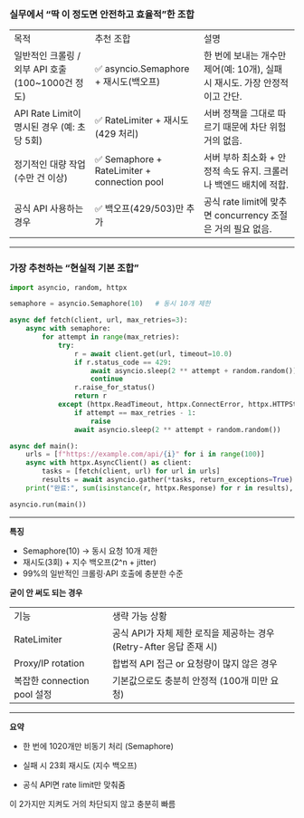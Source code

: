 
### 실무에서 “딱 이 정도면 안전하고 효율적”한 조합


|   |   |   |
|---|---|---|
|목적|추천 조합|설명|
|일반적인 크롤링 / 외부 API 호출 (100~1000건 정도)|✅ asyncio.Semaphore + 재시도(백오프)|한 번에 보내는 개수만 제어(예: 10개), 실패 시 재시도. 가장 안정적이고 간단.|
|API Rate Limit이 명시된 경우 (예: 초당 5회)|✅ RateLimiter + 재시도(429 처리)|서버 정책을 그대로 따르기 때문에 차단 위험 거의 없음.|
|정기적인 대량 작업(수만 건 이상)|✅ Semaphore + RateLimiter + connection pool|서버 부하 최소화 + 안정적 속도 유지. 크롤러나 백엔드 배치에 적합.|
|공식 API 사용하는 경우|✅ 백오프(429/503)만 추가|공식 rate limit에 맞추면 concurrency 조절은 거의 필요 없음.|

--- 

### 가장 추천하는 “현실적 기본 조합”

```python
import asyncio, random, httpx

semaphore = asyncio.Semaphore(10)   # 동시 10개 제한

async def fetch(client, url, max_retries=3):
    async with semaphore:
        for attempt in range(max_retries):
            try:
                r = await client.get(url, timeout=10.0)
                if r.status_code == 429:
                    await asyncio.sleep(2 ** attempt + random.random())
                    continue
                r.raise_for_status()
                return r
            except (httpx.ReadTimeout, httpx.ConnectError, httpx.HTTPStatusError):
                if attempt == max_retries - 1:
                    raise
                await asyncio.sleep(2 ** attempt + random.random())

async def main():
    urls = [f"https://example.com/api/{i}" for i in range(100)]
    async with httpx.AsyncClient() as client:
        tasks = [fetch(client, url) for url in urls]
        results = await asyncio.gather(*tasks, return_exceptions=True)
    print("완료:", sum(isinstance(r, httpx.Response) for r in results), "건")

asyncio.run(main())
```

---

**특징**

- Semaphore(10) → 동시 요청 10개 제한
- 재시도(3회) + 지수 백오프(2^n + jitter)
- 99%의 일반적인 크롤링·API 호출에 충분한 수준

**굳이 안 써도 되는 경우**

|   |   |
|---|---|
|기능|생략 가능 상황|
|RateLimiter|공식 API가 자체 제한 로직을 제공하는 경우 (Retry-After 응답 존재 시)|
|Proxy/IP rotation|합법적 API 접근 or 요청량이 많지 않은 경우|
|복잡한 connection pool 설정|기본값으로도 충분히 안정적 (100개 미만 요청)|

---

**요약**

- 한 번에 1020개만 비동기 처리 (Semaphore)

- 실패 시 23회 재시도 (지수 백오프)

- 공식 API면 rate limit만 맞춰줌

이 2가지만 지켜도 거의 차단되지 않고 충분히 빠름
